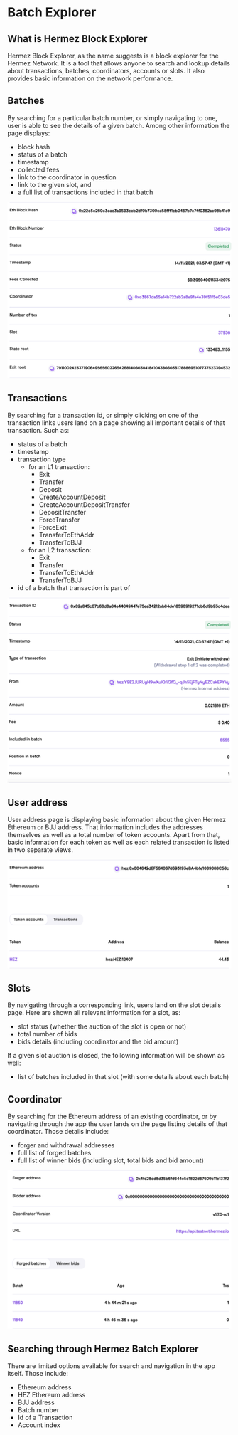 # Batch Explorer

## What is Hermez Block Explorer
Hermez Block Explorer, as the name suggests is a block explorer for the Hermez Network. It is a tool that allows anyone to search and lookup details about transactions, batches, coordinators, accounts or slots. It also provides basic information on the network performance.

## Batches
By searching for a particular batch number, or simply navigating to one, user is able to see the details of a given batch. Among other information the page displays:
* block hash
* status of a batch
* timestamp
* collected fees
* link to the coordinator in question
* link to the given slot, and
* a full list of transactions included in that batch

![](be-batch.png)

## Transactions
By searching for a transaction id, or simply clicking on one of the transaction links users land on a page showing all important details of that transaction. Such as:
* status of a batch
* timestamp
* transaction type
    * for an L1 transaction:
        * Exit
        * Transfer
        * Deposit
        * CreateAccountDeposit
        * CreateAccountDepositTransfer
        * DepositTransfer
        * ForceTransfer
        * ForceExit
        * TransferToEthAddr
        * TransferToBJJ
    * for an L2 transaction:
        * Exit
        * Transfer
        * TransferToEthAddr
        * TransferToBJJ
* id of a batch that transaction is part of

![](be-transaction.png)

## User address
User address page is displaying basic information about the given Hermez Ethereum or BJJ address. That information includes the addresses themselves as well as a total number of token accounts.
Apart from that, basic information for each token as well as each related transaction is listed in two separate views.

![](be-user-address.png)

## Slots
By navigating through a corresponding link, users land on the slot details page. Here are shown all relevant information for a slot, as:
* slot status (whether the auction of the slot is open or not)
* total number of bids
* bids details (including coordinator and the bid amount)

If a given slot auction is closed, the following information will be shown as well:
* list of batches included in that slot (with some details about each batch)

## Coordinator
By searching for the Ethereum address of an existing coordinator, or by navigating through the app the user lands on the page listing details of that coordinator. Those details include:
* forger and withdrawal addresses
* full list of forged batches
* full list of winner bids (including slot, total bids and bid amount)

![](be-coordinator.png)

## Searching through Hermez Batch Explorer
There are limited options available for search and navigation in the app itself. Those include:
* Ethereum address
* HEZ Ethereum address
* BJJ address
* Batch number
* Id of a Transaction
* Account index